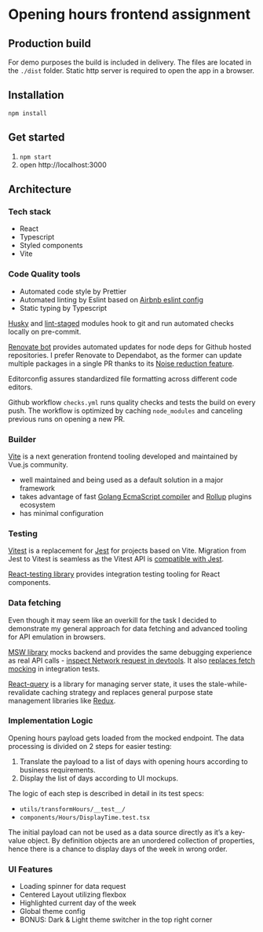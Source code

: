 # Opening hours frontend assignment

## Production build

For demo purposes the build is included in delivery. The files are located in the `./dist` folder. Static http server is required to open the app in a browser.

## Installation

`npm install`

## Get started

1. `npm start`
2. open http://localhost:3000

## Architecture

### Tech stack

- React
- Typescript
- Styled components
- Vite

### Code Quality tools

- Automated code style by Prettier
- Automated linting by Eslint based on [Airbnb eslint config](https://www.npmjs.com/package/eslint-config-airbnb)
- Static typing by Typescript

[Husky](https://github.com/typicode/husky) and [lint-staged](https://github.com/okonet/lint-staged#readme) modules hook to git and run automated checks locally on pre-commit.

[Renovate bot](https://docs.renovatebot.com/#why-use-renovate) provides automated updates for node deps for Github hosted repositories. I prefer Renovate to Dependabot, as the former can update multiple packages in a single PR thanks to its [Noise reduction feature](https://docs.renovatebot.com/noise-reduction/).

Editorconfig assures standardized file formatting across different code editors.

Github workflow `checks.yml` runs quality checks and tests the build on every push. The workflow is optimized by caching `node_modules` and canceling previous runs on opening a new PR.

### Builder

[Vite](https://vitejs.dev/) is a next generation frontend tooling developed and maintained by Vue.js community.

- well maintained and being used as a default solution in a major framework
- takes advantage of fast [Golang EcmaScript compiler](https://esbuild.github.io/) and [Rollup](https://rollupjs.org/guide/en/) plugins ecosystem
- has minimal configuration

### Testing

[Vitest](https://vitest.dev/) is a replacement for [Jest](https://jestjs.io/) for projects based on Vite. Migration from Jest to Vitest is seamless as the Vitest API is [compatible with Jest](https://vitest.dev/guide/migration.html#migrating-from-jest).

[React-testing library](https://testing-library.com/docs/react-testing-library/intro/) provides integration testing tooling for React components.

### Data fetching

Even though it may seem like an overkill for the task I decided to demonstrate my general approach for data fetching and advanced tooling for API emulation in browsers.

[MSW library](https://mswjs.io/) mocks backend and provides the same debugging experience as real API calls - [inspect Network request in devtools](https://mswjs.io/docs/#why-service-workers). It also [replaces fetch mocking](https://kentcdodds.com/blog/stop-mocking-fetch) in integration tests.

[React-query](https://react-query.tanstack.com/) is a library for managing server state, it uses the stale-while-revalidate caching strategy and replaces general purpose state management libraries like [Redux](https://redux.js.org/).

### Implementation Logic

Opening hours payload gets loaded from the mocked endpoint. The data processing is divided on 2 steps for easier testing:

1. Translate the payload to a list of days with opening hours according to business requirements.
2. Display the list of days according to UI mockups.

The logic of each step is described in detail in its test specs:

- `utils/transformHours/__test__/`
- `components/Hours/DisplayTime.test.tsx`

The initial payload can not be used as a data source directly as it’s a key-value object. By definition objects are an unordered collection of properties, hence there is a chance to display days of the week in wrong order.

### UI Features

- Loading spinner for data request
- Centered Layout utilizing flexbox
- Highlighted current day of the week
- Global theme config
- BONUS: Dark & Light theme switcher in the top right corner

